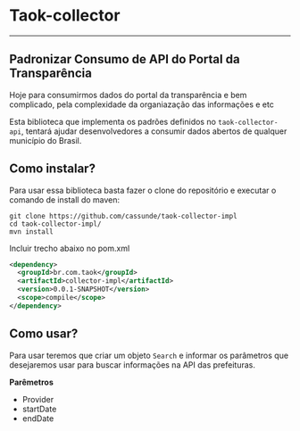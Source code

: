 # Taok-collector

---

## Padronizar Consumo de API do Portal da Transparência

Hoje para consumirmos dados do portal da transparência e bem complicado, pela complexidade da organiazação das informações e etc

Esta biblioteca que implementa os padrões definidos no `taok-collector-api`, tentará ajudar desenvolvedores a consumir dados abertos de qualquer município do Brasil.


## Como instalar?

Para usar essa biblioteca basta fazer o clone do repositório e executar o comando de install do maven:

```
git clone https://github.com/cassunde/taok-collector-impl
cd taok-collector-impl/
mvn install
```

Incluir trecho abaixo no pom.xml

```xml
<dependency>
  <groupId>br.com.taok</groupId>
  <artifactId>collector-impl</artifactId>
  <version>0.0.1-SNAPSHOT</version>
  <scope>compile</scope>
</dependency>
```

## Como usar?

Para usar teremos que criar um objeto `Search` e informar os parâmetros que desejaremos usar para buscar informações na API das prefeituras.

**Parêmetros**

- Provider
- startDate
- endDate
